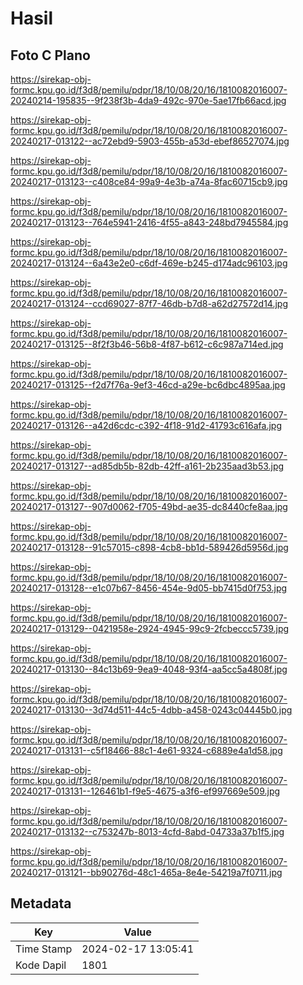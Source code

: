 # Hasil

## Foto C Plano

https://sirekap-obj-formc.kpu.go.id/f3d8/pemilu/pdpr/18/10/08/20/16/1810082016007-20240214-195835--9f238f3b-4da9-492c-970e-5ae17fb66acd.jpg

https://sirekap-obj-formc.kpu.go.id/f3d8/pemilu/pdpr/18/10/08/20/16/1810082016007-20240217-013122--ac72ebd9-5903-455b-a53d-ebef86527074.jpg

https://sirekap-obj-formc.kpu.go.id/f3d8/pemilu/pdpr/18/10/08/20/16/1810082016007-20240217-013123--c408ce84-99a9-4e3b-a74a-8fac60715cb9.jpg

https://sirekap-obj-formc.kpu.go.id/f3d8/pemilu/pdpr/18/10/08/20/16/1810082016007-20240217-013123--764e5941-2416-4f55-a843-248bd7945584.jpg

https://sirekap-obj-formc.kpu.go.id/f3d8/pemilu/pdpr/18/10/08/20/16/1810082016007-20240217-013124--6a43e2e0-c6df-469e-b245-d174adc96103.jpg

https://sirekap-obj-formc.kpu.go.id/f3d8/pemilu/pdpr/18/10/08/20/16/1810082016007-20240217-013124--ccd69027-87f7-46db-b7d8-a62d27572d14.jpg

https://sirekap-obj-formc.kpu.go.id/f3d8/pemilu/pdpr/18/10/08/20/16/1810082016007-20240217-013125--8f2f3b46-56b8-4f87-b612-c6c987a714ed.jpg

https://sirekap-obj-formc.kpu.go.id/f3d8/pemilu/pdpr/18/10/08/20/16/1810082016007-20240217-013125--f2d7f76a-9ef3-46cd-a29e-bc6dbc4895aa.jpg

https://sirekap-obj-formc.kpu.go.id/f3d8/pemilu/pdpr/18/10/08/20/16/1810082016007-20240217-013126--a42d6cdc-c392-4f18-91d2-41793c616afa.jpg

https://sirekap-obj-formc.kpu.go.id/f3d8/pemilu/pdpr/18/10/08/20/16/1810082016007-20240217-013127--ad85db5b-82db-42ff-a161-2b235aad3b53.jpg

https://sirekap-obj-formc.kpu.go.id/f3d8/pemilu/pdpr/18/10/08/20/16/1810082016007-20240217-013127--907d0062-f705-49bd-ae35-dc8440cfe8aa.jpg

https://sirekap-obj-formc.kpu.go.id/f3d8/pemilu/pdpr/18/10/08/20/16/1810082016007-20240217-013128--91c57015-c898-4cb8-bb1d-589426d5956d.jpg

https://sirekap-obj-formc.kpu.go.id/f3d8/pemilu/pdpr/18/10/08/20/16/1810082016007-20240217-013128--e1c07b67-8456-454e-9d05-bb7415d0f753.jpg

https://sirekap-obj-formc.kpu.go.id/f3d8/pemilu/pdpr/18/10/08/20/16/1810082016007-20240217-013129--0421958e-2924-4945-99c9-2fcbeccc5739.jpg

https://sirekap-obj-formc.kpu.go.id/f3d8/pemilu/pdpr/18/10/08/20/16/1810082016007-20240217-013130--84c13b69-9ea9-4048-93f4-aa5cc5a4808f.jpg

https://sirekap-obj-formc.kpu.go.id/f3d8/pemilu/pdpr/18/10/08/20/16/1810082016007-20240217-013130--3d74d511-44c5-4dbb-a458-0243c04445b0.jpg

https://sirekap-obj-formc.kpu.go.id/f3d8/pemilu/pdpr/18/10/08/20/16/1810082016007-20240217-013131--c5f18466-88c1-4e61-9324-c6889e4a1d58.jpg

https://sirekap-obj-formc.kpu.go.id/f3d8/pemilu/pdpr/18/10/08/20/16/1810082016007-20240217-013131--126461b1-f9e5-4675-a3f6-ef997669e509.jpg

https://sirekap-obj-formc.kpu.go.id/f3d8/pemilu/pdpr/18/10/08/20/16/1810082016007-20240217-013132--c753247b-8013-4cfd-8abd-04733a37b1f5.jpg

https://sirekap-obj-formc.kpu.go.id/f3d8/pemilu/pdpr/18/10/08/20/16/1810082016007-20240217-013121--bb90276d-48c1-465a-8e4e-54219a7f0711.jpg


## Metadata

| Key        | Value               |
| ---------- | ------------------- |
| Time Stamp | 2024-02-17 13:05:41 |
| Kode Dapil | 1801                |



